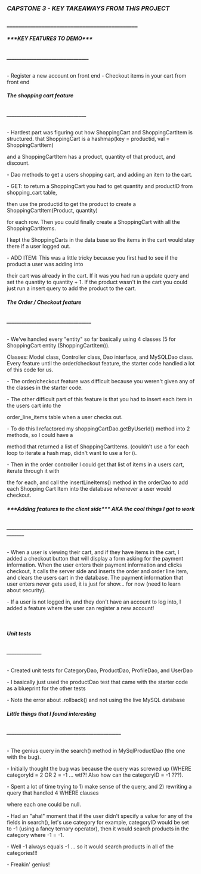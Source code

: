 ### ***CAPSTONE 3 - KEY TAKEAWAYS FROM THIS PROJECT***

### **\_\_\_\_\_\_\_\_\_\_\_\_\_\_\_\_\_\_\_\_\_\_\_\_\_\_\_\_\_\_\_\_\_\_\_\_\_\_\_\_\_\_\_\_\_**







###### **\*\*\*KEY FEATURES TO DEMO\*\*\***

###### **\_\_\_\_\_\_\_\_\_\_\_\_\_\_\_\_\_\_\_\_\_\_\_\_\_\_\_\_\_\_\_\_\_**



\- Register a new account on front end
\- Checkout items in your cart from front end 







###### **The shopping cart feature**

###### **\_\_\_\_\_\_\_\_\_\_\_\_\_\_\_\_\_\_\_\_\_\_\_\_\_\_\_\_\_\_\_\_**



\- Hardest part was figuring out how ShoppingCart and ShoppingCartItem is  structured. that ShoppingCart is a hashmap(key = productid, val = ShoppingCartItem)

and a ShoppingCartItem has a product, quantity of that product, and discount.



\- Dao methods to get a users shopping cart, and adding an item to the cart.



\- GET: to return a ShoppingCart you had to get quantity and productID from shopping\_cart table,

then use the productid to get the product to create a ShoppingCartItem(Product, quantity)

for each  row. Then you could finally create a ShoppingCart with all the ShoppingCartItems.

I kept the ShoppingCarts in the data base so the items in the cart would stay there if a user logged out.



\- ADD ITEM: This was a little tricky because you first had to see if the product a user was adding into

their cart was already in the cart. If it was you had run a update query and set the quantity to quantity + 1. If the product wasn't in the cart you could just run a insert query to add the product to the cart.





###### **The Order / Checkout feature**

###### **\_\_\_\_\_\_\_\_\_\_\_\_\_\_\_\_\_\_\_\_\_\_\_\_\_\_\_\_\_\_\_\_\_\_**



\- We've handled every "entity" so far basically using 4 classes (5 for ShoppingCart entity (ShoppingCartItem)).

Classes: Model class, Controller class, Dao interface, and MySQLDao class. Every feature until the order/checkout feature, the starter code handled a lot of this code for us.



\- The order/checkout feature was difficult because you weren't given any of the classes in the starter code.



\- The other difficult part of this feature is that you had to insert each item in the users cart into the

order\_line\_items table when a user checks out.



\- To do this I refactored my shoppingCartDao.getByUserId() method into 2 methods, so I could have a

method that returned a list of ShoppingCartItems. (couldn't use a for each loop to iterate a hash map, didn't want to use a for i).



\- Then in the order controller I could get that list of items in a users cart, iterate through it with

the for each, and call the insertLineItems() method in the orderDao to add each Shopping Cart Item into the database whenever a user would checkout.





###### **\*\*\*Adding features to the client side\*\*\* AKA the cool things I got to work**

###### **\_\_\_\_\_\_\_\_\_\_\_\_\_\_\_\_\_\_\_\_\_\_\_\_\_\_\_\_\_\_\_\_\_\_\_\_\_\_\_\_\_\_\_\_\_\_\_\_\_\_\_\_\_\_\_\_\_\_\_\_\_\_\_\_\_\_\_\_\_\_\_\_\_\_\_\_\_\_\_\_\_\_**



\- When a user is viewing their cart, and if they have items in the cart, I added a checkout button that will display a form asking for the payment information. When the user enters their payment information and clicks checkout, it calls the server side and inserts the order and order line item, and clears the users cart in the database. The payment information that user enters never gets used, it is just for show... for now (need to learn about security).



\- If a user is not logged in, and they don't have an account to log into, I added a feature where the user can register a new account!

 



###### **Unit tests**

###### **\_\_\_\_\_\_\_\_\_\_\_\_\_\_**



\- Created unit tests for CategoryDao, ProductDao, ProfileDao, and UserDao

\- I basically just used the productDao test that came with the starter code as a blueprint for the other tests

\- Note the error about .rollback() and not using the live MySQL database







###### **Little things that I found interesting**

###### **\_\_\_\_\_\_\_\_\_\_\_\_\_\_\_\_\_\_\_\_\_\_\_\_\_\_\_\_\_\_\_\_\_\_\_\_\_\_\_\_\_\_\_\_\_\_**



\- The genius query in the search() method in MySqlProductDao (the one with the bug).



\- Initially thought the bug was because the query was screwed up (WHERE categoryId = 2 OR 2 = -1 ... wtf?! Also how can the categoryID = -1 ???).



\- Spent a lot of time trying to 1) make sense of the query, and 2) rewriting a query that handled 4 WHERE clauses

where each one could be null.



\- Had an "aha!" moment that if the user didn't specify a value for any of the fields in search(), let's use category for example, categoryID would be set to -1 (using a fancy ternary operator), then it would search products in the category where -1 = -1.



\- Well -1 always equals -1 ... so it would search products in all of the categories!!!

\- Freakin' genius!





